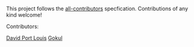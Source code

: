 This project follows the [all-contributors](https://github.com/all-contributors/all-contributors) specfication. Contributions of any kind welcome!

Contributors:

[David Port Louis](https://github.com/davidportlouis)
[Gokul](https://github.com/vinothgokul)
